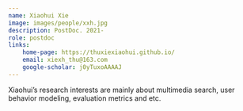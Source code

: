 ```yaml
---
name: Xiaohui Xie 
image: images/people/xxh.jpg 
description: PostDoc. 2021- 
role: postdoc
links: 
    home-page: https://thuxiexiaohui.github.io/ 
    email: xiexh_thu@163.com 
    google-scholar: j0yTuxoAAAAJ
---
```


Xiaohui’s research interests are mainly about multimedia search, user behavior modeling, evaluation metrics and etc.